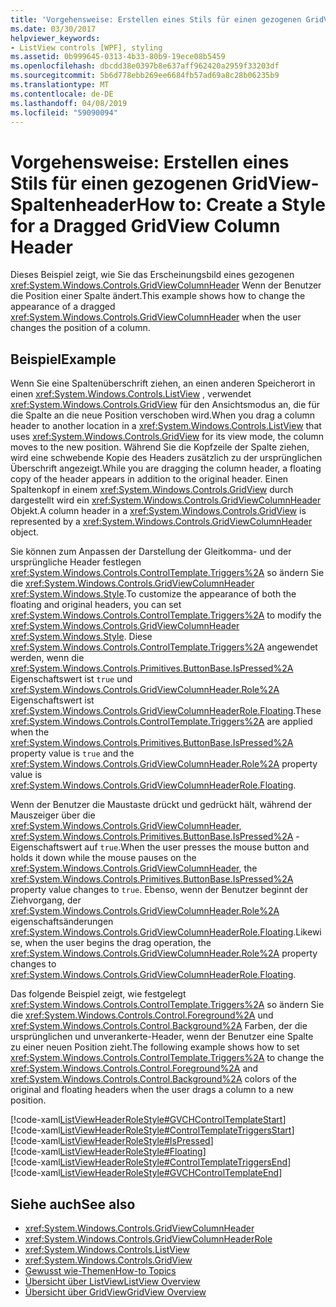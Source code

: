 ```yaml
---
title: 'Vorgehensweise: Erstellen eines Stils für einen gezogenen GridView-Spaltenheader'
ms.date: 03/30/2017
helpviewer_keywords:
- ListView controls [WPF], styling
ms.assetid: 0b999645-0313-4b33-80b9-19ece08b5459
ms.openlocfilehash: dbcdd38e0397b8e637aff962420a2959f33203df
ms.sourcegitcommit: 5b6d778ebb269ee6684fb57ad69a8c28b06235b9
ms.translationtype: MT
ms.contentlocale: de-DE
ms.lasthandoff: 04/08/2019
ms.locfileid: "59090094"
---
```

# <a name="how-to-create-a-style-for-a-dragged-gridview-column-header"></a><span data-ttu-id="daf52-102">Vorgehensweise: Erstellen eines Stils für einen gezogenen GridView-Spaltenheader</span><span class="sxs-lookup"><span data-stu-id="daf52-102">How to: Create a Style for a Dragged GridView Column Header</span></span>
<span data-ttu-id="daf52-103">Dieses Beispiel zeigt, wie Sie das Erscheinungsbild eines gezogenen <xref:System.Windows.Controls.GridViewColumnHeader> Wenn der Benutzer die Position einer Spalte ändert.</span><span class="sxs-lookup"><span data-stu-id="daf52-103">This example shows how to change the appearance of a dragged <xref:System.Windows.Controls.GridViewColumnHeader> when the user changes the position of a column.</span></span>  
  
## <a name="example"></a><span data-ttu-id="daf52-104">Beispiel</span><span class="sxs-lookup"><span data-stu-id="daf52-104">Example</span></span>  
 <span data-ttu-id="daf52-105">Wenn Sie eine Spaltenüberschrift ziehen, an einen anderen Speicherort in einen <xref:System.Windows.Controls.ListView> , verwendet <xref:System.Windows.Controls.GridView> für den Ansichtsmodus an, die für die Spalte an die neue Position verschoben wird.</span><span class="sxs-lookup"><span data-stu-id="daf52-105">When you drag a column header to another location in a <xref:System.Windows.Controls.ListView> that uses <xref:System.Windows.Controls.GridView> for its view mode, the column moves to the new position.</span></span> <span data-ttu-id="daf52-106">Während Sie die Kopfzeile der Spalte ziehen, wird eine schwebende Kopie des Headers zusätzlich zu der ursprünglichen Überschrift angezeigt.</span><span class="sxs-lookup"><span data-stu-id="daf52-106">While you are dragging the column header, a floating copy of the header appears in addition to the original header.</span></span> <span data-ttu-id="daf52-107">Einen Spaltenkopf in einem <xref:System.Windows.Controls.GridView> durch dargestellt wird ein <xref:System.Windows.Controls.GridViewColumnHeader> Objekt.</span><span class="sxs-lookup"><span data-stu-id="daf52-107">A column header in a <xref:System.Windows.Controls.GridView> is represented by a <xref:System.Windows.Controls.GridViewColumnHeader> object.</span></span>  
  
 <span data-ttu-id="daf52-108">Sie können zum Anpassen der Darstellung der Gleitkomma- und der ursprüngliche Header festlegen <xref:System.Windows.Controls.ControlTemplate.Triggers%2A> so ändern Sie die <xref:System.Windows.Controls.GridViewColumnHeader> <xref:System.Windows.Style>.</span><span class="sxs-lookup"><span data-stu-id="daf52-108">To customize the appearance of both the floating and original headers, you can set <xref:System.Windows.Controls.ControlTemplate.Triggers%2A> to modify the <xref:System.Windows.Controls.GridViewColumnHeader> <xref:System.Windows.Style>.</span></span> <span data-ttu-id="daf52-109">Diese <xref:System.Windows.Controls.ControlTemplate.Triggers%2A> angewendet werden, wenn die <xref:System.Windows.Controls.Primitives.ButtonBase.IsPressed%2A> Eigenschaftswert ist `true` und <xref:System.Windows.Controls.GridViewColumnHeader.Role%2A> Eigenschaftswert ist <xref:System.Windows.Controls.GridViewColumnHeaderRole.Floating>.</span><span class="sxs-lookup"><span data-stu-id="daf52-109">These <xref:System.Windows.Controls.ControlTemplate.Triggers%2A> are applied when the <xref:System.Windows.Controls.Primitives.ButtonBase.IsPressed%2A> property value is `true` and the <xref:System.Windows.Controls.GridViewColumnHeader.Role%2A> property value is <xref:System.Windows.Controls.GridViewColumnHeaderRole.Floating>.</span></span>  
  
 <span data-ttu-id="daf52-110">Wenn der Benutzer die Maustaste drückt und gedrückt hält, während der Mauszeiger über die <xref:System.Windows.Controls.GridViewColumnHeader>, <xref:System.Windows.Controls.Primitives.ButtonBase.IsPressed%2A> -Eigenschaftswert auf `true`.</span><span class="sxs-lookup"><span data-stu-id="daf52-110">When the user presses the mouse button and holds it down while the mouse pauses on the <xref:System.Windows.Controls.GridViewColumnHeader>, the <xref:System.Windows.Controls.Primitives.ButtonBase.IsPressed%2A> property value changes to `true`.</span></span> <span data-ttu-id="daf52-111">Ebenso, wenn der Benutzer beginnt der Ziehvorgang, der <xref:System.Windows.Controls.GridViewColumnHeader.Role%2A> eigenschaftsänderungen <xref:System.Windows.Controls.GridViewColumnHeaderRole.Floating>.</span><span class="sxs-lookup"><span data-stu-id="daf52-111">Likewise, when the user begins the drag operation, the <xref:System.Windows.Controls.GridViewColumnHeader.Role%2A> property changes to <xref:System.Windows.Controls.GridViewColumnHeaderRole.Floating>.</span></span>  
  
 <span data-ttu-id="daf52-112">Das folgende Beispiel zeigt, wie festgelegt <xref:System.Windows.Controls.ControlTemplate.Triggers%2A> so ändern Sie die <xref:System.Windows.Controls.Control.Foreground%2A> und <xref:System.Windows.Controls.Control.Background%2A> Farben, der die ursprünglichen und unverankerte-Header, wenn der Benutzer eine Spalte zu einer neuen Position zieht.</span><span class="sxs-lookup"><span data-stu-id="daf52-112">The following example shows how to set <xref:System.Windows.Controls.ControlTemplate.Triggers%2A> to change the <xref:System.Windows.Controls.Control.Foreground%2A> and <xref:System.Windows.Controls.Control.Background%2A> colors of the original and floating headers when the user drags a column to a new position.</span></span>  
  
 [!code-xaml[ListViewHeaderRoleStyle#GVCHControlTemplateStart](~/samples/snippets/csharp/VS_Snippets_Wpf/ListViewHeaderRoleStyle/CS/Window1.xaml#gvchcontroltemplatestart)]  
[!code-xaml[ListViewHeaderRoleStyle#ControlTemplateTriggersStart](~/samples/snippets/csharp/VS_Snippets_Wpf/ListViewHeaderRoleStyle/CS/Window1.xaml#controltemplatetriggersstart)]  
[!code-xaml[ListViewHeaderRoleStyle#IsPressed](~/samples/snippets/csharp/VS_Snippets_Wpf/ListViewHeaderRoleStyle/CS/Window1.xaml#ispressed)]  
[!code-xaml[ListViewHeaderRoleStyle#Floating](~/samples/snippets/csharp/VS_Snippets_Wpf/ListViewHeaderRoleStyle/CS/Window1.xaml#floating)]  
[!code-xaml[ListViewHeaderRoleStyle#ControlTemplateTriggersEnd](~/samples/snippets/csharp/VS_Snippets_Wpf/ListViewHeaderRoleStyle/CS/Window1.xaml#controltemplatetriggersend)]  
[!code-xaml[ListViewHeaderRoleStyle#GVCHControlTemplateEnd](~/samples/snippets/csharp/VS_Snippets_Wpf/ListViewHeaderRoleStyle/CS/Window1.xaml#gvchcontroltemplateend)]  
  
## <a name="see-also"></a><span data-ttu-id="daf52-113">Siehe auch</span><span class="sxs-lookup"><span data-stu-id="daf52-113">See also</span></span>

- <xref:System.Windows.Controls.GridViewColumnHeader>
- <xref:System.Windows.Controls.GridViewColumnHeaderRole>
- <xref:System.Windows.Controls.ListView>
- <xref:System.Windows.Controls.GridView>
- [<span data-ttu-id="daf52-114">Gewusst wie-Themen</span><span class="sxs-lookup"><span data-stu-id="daf52-114">How-to Topics</span></span>](listview-how-to-topics.md)
- [<span data-ttu-id="daf52-115">Übersicht über ListView</span><span class="sxs-lookup"><span data-stu-id="daf52-115">ListView Overview</span></span>](listview-overview.md)
- [<span data-ttu-id="daf52-116">Übersicht über GridView</span><span class="sxs-lookup"><span data-stu-id="daf52-116">GridView Overview</span></span>](gridview-overview.md)
